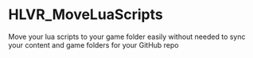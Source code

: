 # HLVR_MoveLuaScripts
Move your lua scripts to your game folder easily without needed to sync your content and game folders for your GitHub repo
